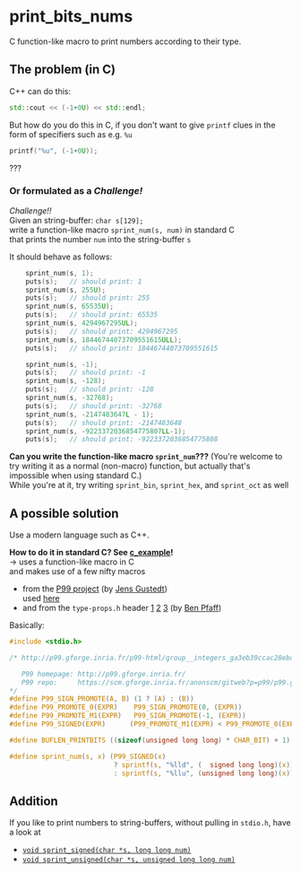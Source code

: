 # print_bits_nums
C function-like macro to print numbers according to their type.

## The problem (in C)

C++ can do this:
```cpp
std::cout << (-1+0U) << std::endl;
```

But how do you do this in C, if you don't want to give `printf` clues in the form of specifiers such as e.g. `%u`
```c
printf("%u", (-1+0U));
```
???

### Or formulated as a *Challenge!*

*Challenge!!*  
Given an string-buffer: `char s[129];`  
write a function-like macro `sprint_num(s, num)` in standard C  
that prints the number `num` into the string-buffer `s`

It should behave as follows:
```cpp
    sprint_num(s, 1);
    puts(s);   // should print: 1
    sprint_num(s, 255U);
    puts(s);   // should print: 255    
    sprint_num(s, 65535U);
    puts(s);   // should print: 65535
    sprint_num(s, 4294967295UL);
    puts(s);   // should print: 4294967295
    sprint_num(s, 18446744073709551615ULL);
    puts(s);   // should print: 18446744073709551615

    sprint_num(s, -1);
    puts(s);   // should print: -1
    sprint_num(s, -128);
    puts(s);   // should print: -128
    sprint_num(s, -32768);
    puts(s);   // should print: -32768
    sprint_num(s, -2147483647L - 1);
    puts(s);   // should print: -2147483648
    sprint_num(s, -9223372036854775807LL-1);
    puts(s);   // should print: -9223372036854775808

```

**Can you write the function-like macro `sprint_num`???** (You're welcome to try writing it as a normal (non-macro) function, but actually that's impossible when using standard C.)  
While you're at it, try writing `sprint_bin`, `sprint_hex`, and `sprint_oct` as well

## A possible solution

Use a modern language such as C++.

**How to do it in standard C? See [c_example](https://github.com/ajneu/print_bits_nums/tree/master/c_example)!**  
-> uses a function-like macro in C  
and makes use of a few nifty macros 
* from the [P99 project](http://p99.gforge.inria.fr/) (by [Jens Gustedt](https://gustedt.wordpress.com/))  
used [here](https://github.com/ajneu/print_bits_nums/blob/master/c_example/include/print_bits.h#L7)
* and from the `type-props.h` header [1](http://yuba.stanford.edu/git/gitweb.cgi?p=openflow.git;a=commit;h=fd90251602dd04eb3a954b1eda790e781b03d9f8) [2](https://github.com/noxrepo/openflow/blob/master/lib/type-props.h) [3](https://github.com/openvswitch/ovs/blob/master/lib/type-props.h) (by [Ben Pfaff](http://benpfaff.org/))

Basically:

```c
#include <stdio.h>

/* http://p99.gforge.inria.fr/p99-html/group__integers_ga3eb39ccac28ebd8265c1a31dc00f53ab.html 

   P99 homepage: http://p99.gforge.inria.fr/
   P99 repo:     https://scm.gforge.inria.fr/anonscm/gitweb?p=p99/p99.git;a=tree
*/
#define P99_SIGN_PROMOTE(A, B) (1 ? (A) : (B))
#define P99_PROMOTE_0(EXPR)    P99_SIGN_PROMOTE(0, (EXPR))
#define P99_PROMOTE_M1(EXPR)   P99_SIGN_PROMOTE(-1, (EXPR))
#define P99_SIGNED(EXPR)      (P99_PROMOTE_M1(EXPR) < P99_PROMOTE_0(EXPR))

#define BUFLEN_PRINTBITS ((sizeof(unsigned long long) * CHAR_BIT) + 1) /* 65 */

#define sprint_num(s, x) (P99_SIGNED(x)                                     \
                          ? sprintf(s, "%lld", (  signed long long)(x))     \
                          : sprintf(s, "%llu", (unsigned long long)(x)))
```

## Addition

If you like to print numbers to string-buffers, without pulling in `stdio.h`, have a look at
* [`void sprint_signed(char *s, long long num)`](https://github.com/ajneu/print_bits_nums/blob/master/c_example/src/print_bits.c#L70)
* [`void sprint_unsigned(char *s, unsigned long long num)`](https://github.com/ajneu/print_bits_nums/blob/master/c_example/src/print_bits.c#L81)
